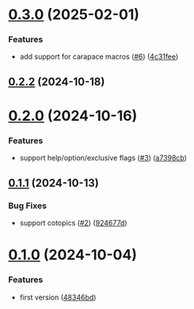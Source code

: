 # [0.3.0](https://github.com/cristiand391/oclif-carapace-spec-plugin/compare/0.2.2...0.3.0) (2025-02-01)


### Features

* add support for carapace macros ([#6](https://github.com/cristiand391/oclif-carapace-spec-plugin/issues/6)) ([4c31fee](https://github.com/cristiand391/oclif-carapace-spec-plugin/commit/4c31fee189806ad4c740368f8ed0bb9bacf900e1))



## [0.2.2](https://github.com/cristiand391/oclif-carapace-spec-plugin/compare/0.2.0...0.2.2) (2024-10-18)



# [0.2.0](https://github.com/cristiand391/oclif-carapace-spec-plugin/compare/0.1.1...0.2.0) (2024-10-16)


### Features

* support help/option/exclusive flags ([#3](https://github.com/cristiand391/oclif-carapace-spec-plugin/issues/3)) ([a7398cb](https://github.com/cristiand391/oclif-carapace-spec-plugin/commit/a7398cb1a24bba0c7019b34ac9c4f8ca510a8d2b))



## [0.1.1](https://github.com/cristiand391/oclif-carapace-spec-plugin/compare/0.1.0...0.1.1) (2024-10-13)


### Bug Fixes

* support cotopics ([#2](https://github.com/cristiand391/oclif-carapace-spec-plugin/issues/2)) ([924677d](https://github.com/cristiand391/oclif-carapace-spec-plugin/commit/924677d0eea1f01506d3bb76878cfdcfc56549ee))



# [0.1.0](https://github.com/cristiand391/oclif-carapace-spec-plugin/compare/48346bded302b5ee3fbbd9c943eb111014984a28...0.1.0) (2024-10-04)


### Features

* first version ([48346bd](https://github.com/cristiand391/oclif-carapace-spec-plugin/commit/48346bded302b5ee3fbbd9c943eb111014984a28))



